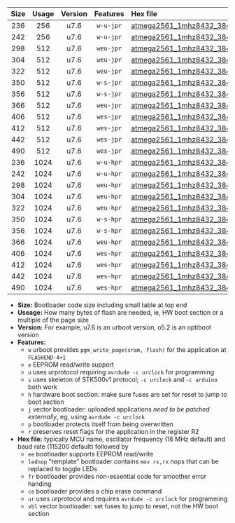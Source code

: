 |Size|Usage|Version|Features|Hex file|
|:-:|:-:|:-:|:-:|:--|
|236|256|u7.6|`w-u-jpr`|[atmega2561_1mhz8432_38400bps_ur_vbl.hex](https://raw.githubusercontent.com/stefanrueger/urboot/main/atmega2561_1mhz8432_38400bps_ur_vbl.hex)|
|242|256|u7.6|`w-u-jpr`|[atmega2561_1mhz8432_38400bps_lednop_ur_vbl.hex](https://raw.githubusercontent.com/stefanrueger/urboot/main/atmega2561_1mhz8432_38400bps_lednop_ur_vbl.hex)|
|298|512|u7.6|`weu-jpr`|[atmega2561_1mhz8432_38400bps_ee_ur_vbl.hex](https://raw.githubusercontent.com/stefanrueger/urboot/main/atmega2561_1mhz8432_38400bps_ee_ur_vbl.hex)|
|304|512|u7.6|`weu-jpr`|[atmega2561_1mhz8432_38400bps_ee_lednop_ur_vbl.hex](https://raw.githubusercontent.com/stefanrueger/urboot/main/atmega2561_1mhz8432_38400bps_ee_lednop_ur_vbl.hex)|
|322|512|u7.6|`weu-jpr`|[atmega2561_1mhz8432_38400bps_ee_lednop_fr_ur_vbl.hex](https://raw.githubusercontent.com/stefanrueger/urboot/main/atmega2561_1mhz8432_38400bps_ee_lednop_fr_ur_vbl.hex)|
|350|512|u7.6|`w-s-jpr`|[atmega2561_1mhz8432_38400bps_vbl.hex](https://raw.githubusercontent.com/stefanrueger/urboot/main/atmega2561_1mhz8432_38400bps_vbl.hex)|
|356|512|u7.6|`w-s-jpr`|[atmega2561_1mhz8432_38400bps_lednop_vbl.hex](https://raw.githubusercontent.com/stefanrueger/urboot/main/atmega2561_1mhz8432_38400bps_lednop_vbl.hex)|
|366|512|u7.6|`weu-jpr`|[atmega2561_1mhz8432_38400bps_ee_lednop_fr_ce_ur_vbl.hex](https://raw.githubusercontent.com/stefanrueger/urboot/main/atmega2561_1mhz8432_38400bps_ee_lednop_fr_ce_ur_vbl.hex)|
|406|512|u7.6|`wes-jpr`|[atmega2561_1mhz8432_38400bps_ee_vbl.hex](https://raw.githubusercontent.com/stefanrueger/urboot/main/atmega2561_1mhz8432_38400bps_ee_vbl.hex)|
|412|512|u7.6|`wes-jpr`|[atmega2561_1mhz8432_38400bps_ee_lednop_vbl.hex](https://raw.githubusercontent.com/stefanrueger/urboot/main/atmega2561_1mhz8432_38400bps_ee_lednop_vbl.hex)|
|442|512|u7.6|`wes-jpr`|[atmega2561_1mhz8432_38400bps_ee_lednop_fr_vbl.hex](https://raw.githubusercontent.com/stefanrueger/urboot/main/atmega2561_1mhz8432_38400bps_ee_lednop_fr_vbl.hex)|
|490|512|u7.6|`wes-jpr`|[atmega2561_1mhz8432_38400bps_ee_lednop_fr_ce_vbl.hex](https://raw.githubusercontent.com/stefanrueger/urboot/main/atmega2561_1mhz8432_38400bps_ee_lednop_fr_ce_vbl.hex)|
|236|1024|u7.6|`w-u-hpr`|[atmega2561_1mhz8432_38400bps_ur.hex](https://raw.githubusercontent.com/stefanrueger/urboot/main/atmega2561_1mhz8432_38400bps_ur.hex)|
|242|1024|u7.6|`w-u-hpr`|[atmega2561_1mhz8432_38400bps_lednop_ur.hex](https://raw.githubusercontent.com/stefanrueger/urboot/main/atmega2561_1mhz8432_38400bps_lednop_ur.hex)|
|298|1024|u7.6|`weu-hpr`|[atmega2561_1mhz8432_38400bps_ee_ur.hex](https://raw.githubusercontent.com/stefanrueger/urboot/main/atmega2561_1mhz8432_38400bps_ee_ur.hex)|
|304|1024|u7.6|`weu-hpr`|[atmega2561_1mhz8432_38400bps_ee_lednop_ur.hex](https://raw.githubusercontent.com/stefanrueger/urboot/main/atmega2561_1mhz8432_38400bps_ee_lednop_ur.hex)|
|322|1024|u7.6|`weu-hpr`|[atmega2561_1mhz8432_38400bps_ee_lednop_fr_ur.hex](https://raw.githubusercontent.com/stefanrueger/urboot/main/atmega2561_1mhz8432_38400bps_ee_lednop_fr_ur.hex)|
|350|1024|u7.6|`w-s-hpr`|[atmega2561_1mhz8432_38400bps.hex](https://raw.githubusercontent.com/stefanrueger/urboot/main/atmega2561_1mhz8432_38400bps.hex)|
|356|1024|u7.6|`w-s-hpr`|[atmega2561_1mhz8432_38400bps_lednop.hex](https://raw.githubusercontent.com/stefanrueger/urboot/main/atmega2561_1mhz8432_38400bps_lednop.hex)|
|366|1024|u7.6|`weu-hpr`|[atmega2561_1mhz8432_38400bps_ee_lednop_fr_ce_ur.hex](https://raw.githubusercontent.com/stefanrueger/urboot/main/atmega2561_1mhz8432_38400bps_ee_lednop_fr_ce_ur.hex)|
|406|1024|u7.6|`wes-hpr`|[atmega2561_1mhz8432_38400bps_ee.hex](https://raw.githubusercontent.com/stefanrueger/urboot/main/atmega2561_1mhz8432_38400bps_ee.hex)|
|412|1024|u7.6|`wes-hpr`|[atmega2561_1mhz8432_38400bps_ee_lednop.hex](https://raw.githubusercontent.com/stefanrueger/urboot/main/atmega2561_1mhz8432_38400bps_ee_lednop.hex)|
|442|1024|u7.6|`wes-hpr`|[atmega2561_1mhz8432_38400bps_ee_lednop_fr.hex](https://raw.githubusercontent.com/stefanrueger/urboot/main/atmega2561_1mhz8432_38400bps_ee_lednop_fr.hex)|
|490|1024|u7.6|`wes-hpr`|[atmega2561_1mhz8432_38400bps_ee_lednop_fr_ce.hex](https://raw.githubusercontent.com/stefanrueger/urboot/main/atmega2561_1mhz8432_38400bps_ee_lednop_fr_ce.hex)|

- **Size:** Bootloader code size including small table at top end
- **Useage:** How many bytes of flash are needed, ie, HW boot section or a multiple of the page size
- **Version:** For example, u7.6 is an urboot version, o5.2 is an optiboot version
- **Features:**
  + `w` urboot provides `pgm_write_page(sram, flash)` for the application at `FLASHEND-4+1`
  + `e` EEPROM read/write support
  + `u` uses urprotocol requiring `avrdude -c urclock` for programming
  + `s` uses skeleton of STK500v1 protocol; `-c urclock` and `-c arduino` both work
  + `h` hardware boot section: make sure fuses are set for reset to jump to boot section
  + `j` vector bootloader: uploaded applications *need to be patched externally*, eg, using `avrdude -c urclock`
  + `p` bootloader protects itself from being overwritten
  + `r` preserves reset flags for the application in the register R2
- **Hex file:** typically MCU name, oscillator frequency (16 MHz default) and baud rate (115200 default) followed by
  + `ee` bootloader supports EEPROM read/write
  + `lednop` "template" bootloader contains `mov rx,rx` nops that can be replaced to toggle LEDs
  + `fr` bootloader provides non-essential code for smoother error handing
  + `ce` bootloader provides a chip erase command
  + `ur` uses urprotocol and requires `avrdude -c urclock` for programming
  + `vbl` vector bootloader: set fuses to jump to reset, not the HW boot section
